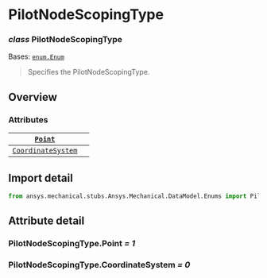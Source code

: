 <a id="pilotnodescopingtype"></a>

# PilotNodeScopingType

<a id="PilotNodeScopingType"></a>

### *class* PilotNodeScopingType

Bases: [`enum.Enum`](https://docs.python.org/3/library/enum.html#enum.Enum)

> Specifies the PilotNodeScopingType.

> <!-- !! processed by numpydoc !! -->

<a id="overview"></a>

## Overview

### Attributes

| [`Point`](../../Graphics/Point.md#Point)                                       |    |
|--------------------------------------------------------------------------------|----|
| [`CoordinateSystem`](../../../ACT/Common/CoordinateSystem.md#CoordinateSystem) |    |

<a id="import-detail"></a>

## Import detail

```python
from ansys.mechanical.stubs.Ansys.Mechanical.DataModel.Enums import PilotNodeScopingType
```

<a id="attribute-detail"></a>

## Attribute detail

<a id="PilotNodeScopingType.Point"></a>

### PilotNodeScopingType.Point *= 1*

<a id="PilotNodeScopingType.CoordinateSystem"></a>

### PilotNodeScopingType.CoordinateSystem *= 0*

